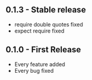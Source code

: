 ## 0.1.3 - Stable release
* require double quotes fixed
* expect require fixed

## 0.1.0 - First Release
* Every feature added
* Every bug fixed
